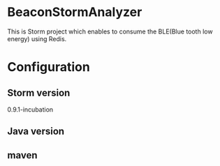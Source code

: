 # BeaconStormAnalyzer
This is Storm project which enables to consume the BLE(Blue tooth low energy) using Redis.


# Configuration






## Storm version
0.9.1-incubation
## Java version

## maven 



